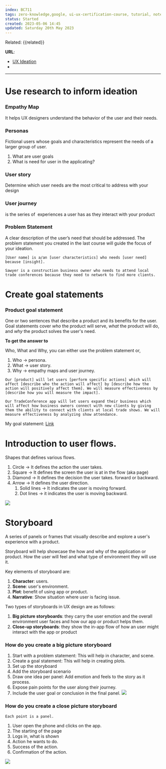 ```yaml
---
index: BC711
tags: zero-knowledge,google, ui-ux-certification-course, tutorial, notes
status: Started
created: 2023-05-06 14:45
updated: Saturday 20th May 2023
---
```

Related: {{related}}

**URL**: 
- [UX Ideation](https://www.nngroup.com/articles/ux-ideation/)
- 

---

# Use research to inform ideation

### Empathy Map 
It helps UX designers understand the behavior of the user and their needs.

### Personas
Fictional users whose goals and characteristics represent the needs of a larger group of user.

1. What are user goals
2. What is need for user in the applicating? 

### User story
Determine which user needs are the most critical to address with your design

### User journey
is the series of  experiences a user has as they interact with your product

### Problem Statement
A clear description of the user’s need that should be addressed. The problem statement you created in the last course will guide the focus of your ideation. 
```ad-hint
[User name] is a/an [user characteristics] who needs [user need] because [insight].
```

```ad-example
Sawyer is a construction business owner who needs to attend local trade conferences because they need to network to find more clients. 
```

# Create goal statements

### Product goal statement
One or two sentences that describe a product and its benefits for the user. Goal statements cover *who* the product will serve, *what* the product will do, and *why* the product solves the user's need. 


**To get the answer to**

Who, What and Why, you can either use the problem statement or, 

1. Who -> persona. 
2. What -> user story. 
3. Why -> empathy maps and user journey. 

```ad-hint
Our [product] will let users [perform specific actions] which will affect [describe who the action will affect] by [describe how the action will positively affect them]. We will measure effectiveness by [describe how you will measure the impact].
```
```ad-example
Our TradeConference app will let users expand their business which will affect how business owners connect with new clients by giving them the ability to connect with clients at local trade shows. We will measure effectiveness by analyzing show attendance.
```

My goal statement: [Link](https://docs.google.com/presentation/d/1yQ5UkV5yzl67kF0xVrvbH3uXO5DO1V3VMV--uQgqnUw/edit#slide=id.g247ec047e9d_0_0)

# Introduction to user flows.

Shapes that defines various flows. 
1. Circle -> It defines the action the user takes. 
2. Square -> It defines the screen the user is at in the flow (aka page)
3. Diamond -> It defines the decision the user takes. forward or backward.
4. Arrow -> It defines the user direction. 
	1. Solid lines -> It indicates the user is moving forward.
	2. Dot lines -> it indicates the user is moving backward.

![](https://i.imgur.com/p1y2wRT.png)

# Storyboard

A series of panels or frames that visually describe and explore a user's experience with a product.

Storyboard will help showcase the how and why of the application or product. How the user will feel and what type of environment they will use it.

Key elements of storyboard are: 
1. **Character**: users. 
2. **Scene**: user's environment. 
3. **Plot**: benefit of using app or product.
4. **Narrative**: Show situation where user is facing issue. 

Two types of storyboards in UX design are as follows: 
1. **Big picture storyboards**: they carry the user emotion and the overall environment user faces and how our app or product helps them. 
2. **Close-up storyboards**: they show the in-app flow of how an user might interact with the app or product

### How do you create a big picture storyboard

1. Start with a problem statement: This will help in character, and scene.
2. Create a goal statement: This will help in creating plots. 
3. Set up the storyboard
4. Add the storyboard scenario
5. Draw one idea per panel: Add emotion and feels to the story as it process.
6. Expose pain points for the user along their journey.
7. Include the user goal or conclusion in the final panel. 
 ![](https://i.imgur.com/FUOaHjX.png)


### How do you create a close picture storyboard
```ad-note
Each point is a panel.
```
1. User open the phone and clicks on the app. 
2. The starting of the page 
3. Logs in, what is shown
4. Action he wants to do. 
5. Success of the action. 
6. Confirmation of the action. 

![](https://i.imgur.com/PnShoew.png)
